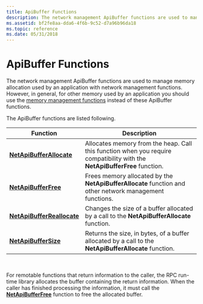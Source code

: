```yaml
---
title: ApiBuffer Functions
description: The network management ApiBuffer functions are used to manage memory allocation used by an application with network management functions.
ms.assetid: bf2fe8aa-dda6-4f6b-9c52-d7a96b96da18
ms.topic: reference
ms.date: 05/31/2018
---
```


# ApiBuffer Functions

The network management ApiBuffer functions are used to manage memory allocation used by an application with network management functions. However, in general, for other memory used by an application you should use the [memory management functions](/windows/desktop/Memory/memory-management-functions) instead of these ApiBuffer functions.

The ApiBuffer functions are listed following.



| Function                                                 | Description                                                                                                               |
|----------------------------------------------------------|---------------------------------------------------------------------------------------------------------------------------|
| [**NetApiBufferAllocate**](/windows/desktop/api/Lmapibuf/nf-lmapibuf-netapibufferallocate)     | Allocates memory from the heap. Call this function when you require compatibility with the **NetApiBufferFree** function. |
| [**NetApiBufferFree**](/windows/desktop/api/Lmapibuf/nf-lmapibuf-netapibufferfree)             | Frees memory allocated by the **NetApiBufferAllocate** function and other network management functions.                   |
| [**NetApiBufferReallocate**](/windows/desktop/api/Lmapibuf/nf-lmapibuf-netapibufferreallocate) | Changes the size of a buffer allocated by a call to the **NetApiBufferAllocate** function.                                |
| [**NetApiBufferSize**](/windows/desktop/api/Lmapibuf/nf-lmapibuf-netapibuffersize)             | Returns the size, in bytes, of a buffer allocated by a call to the **NetApiBufferAllocate** function.                     |



 

For remotable functions that return information to the caller, the RPC run-time library allocates the buffer containing the return information. When the caller has finished processing the information, it must call the [**NetApiBufferFree**](/windows/desktop/api/Lmapibuf/nf-lmapibuf-netapibufferfree) function to free the allocated buffer.

 

 
